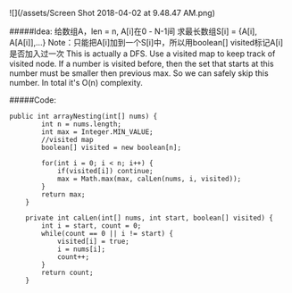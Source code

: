 ![](/assets/Screen Shot 2018-04-02 at 9.48.47 AM.png)

#####Idea:
给数组A，len = n, A[i]在0 - N-1间
求最长数组S[i] = {A[i], A[A[i]],...}
Note：只能把A[i]加到一个S[i]中，所以用boolean[] visited标记A[i]是否加入过一次
This is actually a DFS.  Use a visited map to keep track of visited node. If a number is visited before, then the set that starts at this number must be smaller then
 previous max. So we can safely skip this number. In total it's O(n) complexity.
 
#####Code:

```
public int arrayNesting(int[] nums) {
        int n = nums.length;
        int max = Integer.MIN_VALUE;
        //visited map
        boolean[] visited = new boolean[n];
        
        for(int i = 0; i < n; i++) {
            if(visited[i]) continue;
            max = Math.max(max, calLen(nums, i, visited));
        }
        return max;
    }
    
    private int calLen(int[] nums, int start, boolean[] visited) {
        int i = start, count = 0;
        while(count == 0 || i != start) {
            visited[i] = true;
            i = nums[i];
            count++;
        }
        return count;
    }
```

